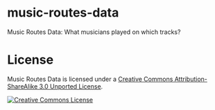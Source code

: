 music-routes-data
=================

Music Routes Data: What musicians played on which tracks?

License
=======

Music Routes Data is licensed under a [Creative Commons Attribution-ShareAlike 3.0 Unported License](http://creativecommons.org/licenses/by-sa/3.0/deed.en_US).

<a rel="license" href="http://creativecommons.org/licenses/by-sa/3.0/deed.en_US"><img alt="Creative Commons License" style="border-width:0" src="http://i.creativecommons.org/l/by-sa/3.0/88x31.png" /></a>
